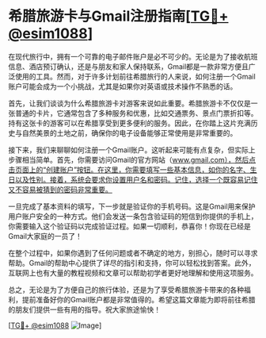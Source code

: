 # 希腊旅游卡与Gmail注册指南[[TG💪+ @esim1088](https://t.me/s/esim1088)]

在现代旅行中，拥有一个可靠的电子邮件账户是必不可少的。无论是为了接收航班信息、酒店预订确认，还是与朋友和家人保持联系，Gmail都是一款非常方便且广泛使用的工具。然而，对于许多计划前往希腊旅行的人来说，如何注册一个Gmail账户可能会成为一个小挑战，尤其是如果你对英语或技术操作不熟悉的话。

首先，让我们谈谈为什么希腊旅游卡对游客来说如此重要。希腊旅游卡不仅仅是一张普通的卡片，它通常包含了多种服务和优惠，比如交通票务、景点门票折扣等。持有这张卡的游客可以在希腊享受到更多便利的服务。因此，在你踏上这片充满历史与自然美景的土地之前，确保你的电子设备能够正常使用是非常重要的。

接下来，我们来聊聊如何注册一个Gmail账户。这听起来可能有点复杂，但实际上步骤相当简单。首先，你需要访问Gmail的官方网站（www.gmail.com），然后点击页面上的“创建账户”按钮。在这里，你需要填写一些基本信息，如你的名字、生日以及性别。接着，系统会要求你设置用户名和密码。记住，选择一个既容易记住又不容易被猜到的密码非常重要。

一旦完成了基本资料的填写，下一步就是验证你的手机号码。这是Gmail用来保护用户账户安全的一种方式。他们会发送一条包含验证码的短信到你提供的手机上，你需要输入这个验证码以完成验证过程。如果一切顺利，恭喜你！你现在已经是Gmail大家庭的一员了！

在整个过程中，如果你遇到了任何问题或者不确定的地方，别担心，随时可以寻求帮助。Gmail的帮助中心提供了详尽的指引和支持，你可以轻松找到答案。此外，互联网上也有大量的教程视频和文章可以帮助初学者更好地理解和使用这项服务。

总之，无论是为了方便自己的旅行体验，还是为了享受希腊旅游卡带来的各种福利，提前准备好你的Gmail账户都是非常值得的。希望这篇文章能为即将前往希腊的朋友们提供一些有用的指导。祝大家旅途愉快！

[[TG💪+ @esim1088](https://t.me/s/esim1088) ![Image](https://i.postimg.cc/4NQfJmqS/Snipaste-2025-05-13-00-14-12.png)]